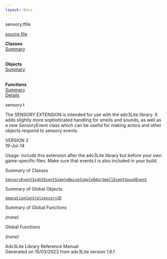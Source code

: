 ```yaml
---
layout: docs
---
```

<span class="title">sensory.t</span><span class="type">file</span>

[source file](../source/sensory.t.html)

**Classes**  
[Summary](#_ClassSummary_)  
 

**Objects**  
[Summary](#_ObjectSummary_)  
 

**Functions**  
[Summary](#_FunctionSummary_)  
[Details](#_Functions_)

<div class="fdesc">

sensory.t

The SENSORY EXTENSION is intended for use with the adv3Lite library. It
adds slightly more sophisticated handling for smells and sounds, as well
as a new SensoryEvent class which can be useful for making actors and
other objects respond to sensory events.

VERSION 2  
19-Jul-14

Usage: include this extension after the adv3Lite library but before your
own game-specific files. Make sure that events.t is also included in
your build.

</div>

<span id="_ClassSummary_"></span>

<div class="mjhd">

<span class="hdln">Summary of Classes</span>  

</div>

[`SensoryEvent`](../object/SensoryEvent.html)[`SightEvent`](../object/SightEvent.html)[`SimpleNoise`](../object/SimpleNoise.html)[`SimpleOdor`](../object/SimpleOdor.html)[`SmellEvent`](../object/SmellEvent.html)[`SoundEvent`](../object/SoundEvent.html)
<span id="_ObjectSummary_"></span>

<div class="mjhd">

<span class="hdln">Summary of Global Objects</span>  

</div>

[`emanationControl`](../object/emanationControl.html)[`sensoryID`](../object/sensoryID.html)
<span id="FunctionSummary_"></span>

<div class="mjhd">

<span class="hdln">Summary of Global Functions</span>  

</div>

*(none)* <span id="_Functions_"></span>

<div class="mjhd">

<span class="hdln">Global Functions</span>  

</div>

*(none)*

<div class="ftr">

Adv3Lite Library Reference Manual  
Generated on 15/03/2023 from adv3Lite version 1.6.1

</div>
